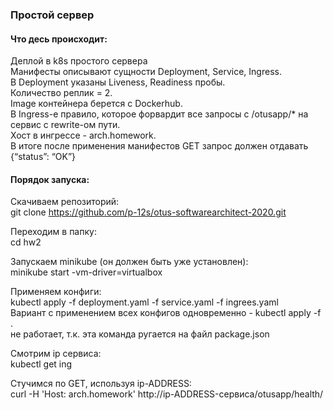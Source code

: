 ### Простой сервер  
  
#### Что десь происходит:    

Деплой в k8s простого сервера  
Манифесты описывают сущности Deployment, Service, Ingress.  
В Deployment указаны Liveness, Readiness пробы.  
Количество реплик = 2.  
Image контейнера берется с Dockerhub.  
В Ingress-е правило, которое форвардит все запросы с /otusapp/* на сервис с rewrite-ом пути.  
Хост в ингрессе - arch.homework.  
В итоге после применения манифестов GET запрос должен отдавать {“status”: “OK”}  

#### Порядок запуска:  
  
Скачиваем репозиторий:  
git clone https://github.com/p-12s/otus-softwarearchitect-2020.git  

Переходим в папку:  
cd hw2  

Запускаем minikube (он должен быть уже установлен):  
minikube start -vm-driver=virtualbox  
  
Применяем конфиги:  
kubectl apply -f deployment.yaml -f service.yaml -f ingrees.yaml  
Вариант с применением всех конфигов одновременно - kubectl apply -f .  
не работает, т.к. эта команда ругается на файл package.json  
  
Смотрим ip сервиса:  
kubectl get ing  
  
Стучимся по GET, используя ip-ADDRESS:  
curl -H 'Host: arch.homework' http://ip-ADDRESS-сервиса/otusapp/health/  
  